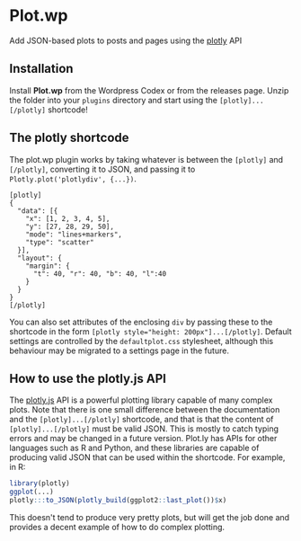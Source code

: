 
# Plot.wp

Add JSON-based plots to posts and pages using the [plotly](https://plot.ly/javascript/) API

## Installation

Install **Plot.wp** from the Wordpress Codex or from the releases page. Unzip the folder into your `plugins` directory and start using the `[plotly]...[/plotly]` shortcode!

## The plotly shortcode

The plot.wp plugin works by taking whatever is between the `[plotly]` and `[/plotly]`, converting it to JSON, and passing it to `Plotly.plot('plotlydiv', {...})`.

```
[plotly]
{
  "data": [{
    "x": [1, 2, 3, 4, 5],
    "y": [27, 28, 29, 50],
    "mode": "lines+markers",
    "type": "scatter"
  }],
  "layout": {
    "margin": {
      "t": 40, "r": 40, "b": 40, "l":40
    }
  }
}
[/plotly]
```

You can also set attributes of the enclosing `div` by passing these to the shortcode in the form `[plotly style="height: 200px"]...[/plotly]`. Default settings are controlled by the `defaultplot.css` stylesheet, although this behaviour may be migrated to a settings page in the future.

## How to use the plotly.js API

The [plotly.js](https://plot.ly/javascript/) API is a powerful plotting library capable of many complex plots. Note that there is one small difference between the documentation and the `[plotly]...[/plotly]` shortcode, and that is that the content of `[plotly]...[/plotly]` must be valid JSON. This is mostly to catch typing errors and may be changed in a future version. Plot.ly has APIs for other languages such as R and Python, and these libraries are capable of producing valid JSON that can be used within the shortcode. For example, in R:

```r
library(plotly)
ggplot(...)
plotly:::to_JSON(plotly_build(ggplot2::last_plot())$x)
```

This doesn't tend to produce very pretty plots, but will get the job done and provides a decent example of how to do complex plotting.